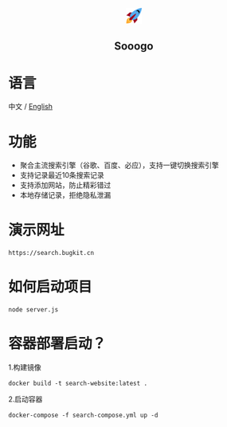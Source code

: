 <p align="center">
    <img src="https://github.com/celine-crystal/search-website/blob/main/assets/favicon-32x32.png" alt="favicon" width="32"/>
<p>
<h2 align="center">
    Sooogo
<h2>

# 语言
中文 / [English](https://github.com/celine-crystal/search-website/README.MD) 

# 功能
- 聚合主流搜索引擎（谷歌、百度、必应），支持一键切换搜索引擎
- 支持记录最近10条搜索记录
- 支持添加网站，防止精彩错过
- 本地存储记录，拒绝隐私泄漏

# 演示网址
```shell
https://search.bugkit.cn
```

# 如何启动项目

```shell
node server.js
```

# 容器部署启动？
1.构建镜像
```shell
docker build -t search-website:latest .
```

2.启动容器
```shell
docker-compose -f search-compose.yml up -d
```